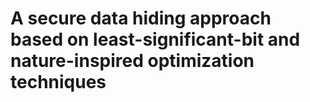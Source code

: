 # A secure data hiding approach based on least-significant-bit and nature-inspired optimization techniques
 
